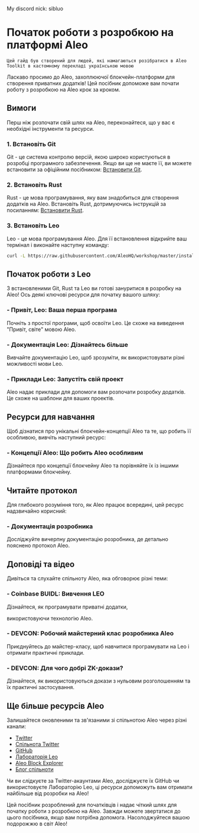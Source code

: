 My discord nick: sibluo

# Початок роботи з розробкою на платформі Aleo

`Цей гайд був створений для людей, які намагаються розібратися в Aleo Toolkit в кастомному перекладі українською мовою`

Ласкаво просимо до Aleo, захоплюючої блокчейн-платформи для створення приватних додатків! Цей посібник допоможе вам почати роботу з розробкою на Aleo крок за кроком.

## Вимоги

Перш ніж розпочати свій шлях на Aleo, переконайтеся, що у вас є необхідні інструменти та ресурси.

### 1. Встановіть Git

Git - це система контролю версій, якою широко користуються в розробці програмного забезпечення. Якщо ви ще не маєте її, ви можете встановити за офіційним посібником: [Встановити Git](bit.ly/start-git).

### 2. Встановіть Rust

Rust - це мова програмування, яку вам знадобиться для створення додатків на Aleo. Встановіть Rust, дотримуючись інструкцій за посиланням: [Встановити Rust](bit.ly/start-rust).

### 3. Встановіть Leo

Leo - це мова програмування Aleo. Для її встановлення відкрийте ваш термінал і виконайте наступну команду:

```bash
curl -L https://raw.githubusercontent.com/AleoHQ/workshop/master/install.sh | sh
```

## Початок роботи з Leo

З встановленими Git, Rust та Leo ви готові зануритися в розробку на Aleo! Ось деякі ключові ресурси для початку вашого шляху:

### - Привіт, Leo: Ваша перша програма

Почніть з простої програми, щоб освоїти Leo. Це схоже на виведення "Привіт, світе" мовою Aleo.

### - Документація Leo: Дізнайтесь більше

Вивчайте документацію Leo, щоб зрозуміти, як використовувати різні можливості мови Leo.

### - Приклади Leo: Запустіть свій проект

Aleo надає приклади для допомоги вам розпочати розробку додатків. Це схоже на шаблони для ваших проектів.

## Ресурси для навчання

Щоб дізнатися про унікальні блокчейн-концепції Aleo та те, що робить її особливою, вивчіть наступний ресурс:

### - Концепції Aleo: Що робить Aleo особливим

Дізнайтеся про концепції блокчейну Aleo та порівняйте їх із іншими платформами блокчейну.

## Читайте протокол

Для глибокого розуміння того, як Aleo працює всередині, цей ресурс надзвичайно корисний:

### - Документація розробника

Досліджуйте вичерпну документацію розробника, де детально пояснено протокол Aleo.

## Доповіді та відео

Дивіться та слухайте спільноту Aleo, яка обговорює різні теми:

### - Coinbase BUIDL: Вивчення LEO

Дізнайтеся, як програмувати приватні додатки,

 використовуючи технологію Aleo.

### - DEVCON: Робочий майстерний клас розробника Aleo

Приєднуйтесь до майстер-класу, щоб навчитися програмувати на Leo і отримати практичні приклади.

### - DEVCON: Для чого добрі ZK-докази?

Дізнайтеся, як використовуються докази з нульовим розголошенням та їх практичні застосування.

## Ще більше ресурсів Aleo

Залишайтеся оновленими та зв'язаними зі спільнотою Aleo через різні канали:

- [Twitter](https://twitter.com/AleoHQ)
- [Спільнота Twitter](https://twitter.com/aleocommunity)
- [GitHub](https://github.com/AleoHQ)
- [Лабораторія Leo](https://play.leo-lang.org/)
- [Aleo Block Explorer](https://www.aleo.network/)
- [Блог спільноти](https://medium.com/@AleoHQ)

Чи ви слідкуєте за Twitter-акаунтами Aleo, досліджуєте їх GitHub чи використовуєте Лабораторію Leo, ці ресурси допоможуть вам отримати найбільше від розробки на Aleo!

Цей посібник розроблений для початківців і надає чіткий шлях для початку роботи з розробкою на Aleo. Завжди можете звертатися до цього посібника, якщо вам потрібна допомога. Насолоджуйтеся вашою подорожжю в світ Aleo!
